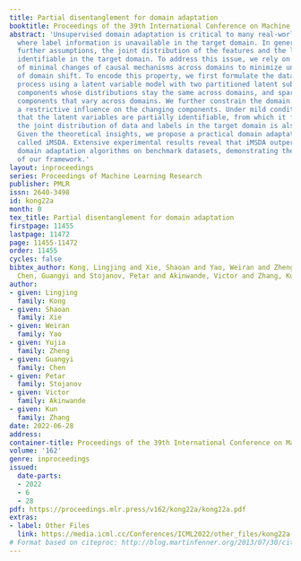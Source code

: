 ```yaml
---
title: Partial disentanglement for domain adaptation
booktitle: Proceedings of the 39th International Conference on Machine Learning
abstract: 'Unsupervised domain adaptation is critical to many real-world applications
  where label information is unavailable in the target domain. In general, without
  further assumptions, the joint distribution of the features and the label is not
  identifiable in the target domain. To address this issue, we rely on a property
  of minimal changes of causal mechanisms across domains to minimize unnecessary influences
  of domain shift. To encode this property, we first formulate the data generating
  process using a latent variable model with two partitioned latent subspaces: invariant
  components whose distributions stay the same across domains, and sparse changing
  components that vary across domains. We further constrain the domain shift to have
  a restrictive influence on the changing components. Under mild conditions, we show
  that the latent variables are partially identifiable, from which it follows that
  the joint distribution of data and labels in the target domain is also identifiable.
  Given the theoretical insights, we propose a practical domain adaptation framework,
  called iMSDA. Extensive experimental results reveal that iMSDA outperforms state-of-the-art
  domain adaptation algorithms on benchmark datasets, demonstrating the effectiveness
  of our framework.'
layout: inproceedings
series: Proceedings of Machine Learning Research
publisher: PMLR
issn: 2640-3498
id: kong22a
month: 0
tex_title: Partial disentanglement for domain adaptation
firstpage: 11455
lastpage: 11472
page: 11455-11472
order: 11455
cycles: false
bibtex_author: Kong, Lingjing and Xie, Shaoan and Yao, Weiran and Zheng, Yujia and
  Chen, Guangyi and Stojanov, Petar and Akinwande, Victor and Zhang, Kun
author:
- given: Lingjing
  family: Kong
- given: Shaoan
  family: Xie
- given: Weiran
  family: Yao
- given: Yujia
  family: Zheng
- given: Guangyi
  family: Chen
- given: Petar
  family: Stojanov
- given: Victor
  family: Akinwande
- given: Kun
  family: Zhang
date: 2022-06-28
address:
container-title: Proceedings of the 39th International Conference on Machine Learning
volume: '162'
genre: inproceedings
issued:
  date-parts:
  - 2022
  - 6
  - 28
pdf: https://proceedings.mlr.press/v162/kong22a/kong22a.pdf
extras:
- label: Other Files
  link: https://media.icml.cc/Conferences/ICML2022/other_files/kong22a-supp.zip
# Format based on citeproc: http://blog.martinfenner.org/2013/07/30/citeproc-yaml-for-bibliographies/
---
```

